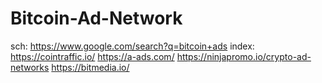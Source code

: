 # Bitcoin-Ad-Network
sch: https://www.google.com/search?q=bitcoin+ads index: https://cointraffic.io/ https://a-ads.com/ https://ninjapromo.io/crypto-ad-networks https://bitmedia.io/
